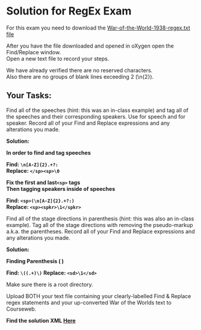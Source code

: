 # Solution for RegEx Exam      

For this exam you need to download the [War-of-the-World-1938-regex.txt file](https://github.com/ebeshero/DHClass-Hub/blob/master/Class-Examples/Regex-Upconversion/War-of-the-Worlds-1938-regex.txt) 

After you have the file downloaded and opened in oXygen open the Find/Replace window.  
Open a new text file to record your steps.

We have already verified there are no reserved characters.   
Also there are no groups of blank lines exceeding 2 (\n{2}).

## Your Tasks:   

Find all of the speeches (hint: this was an in-class example) and tag all of the speeches and their corresponding speakers. Use <sp> for speech and <spkr> for speaker. Record all of your Find and Replace expressions and any alterations you made.   

**Solution:**  

**In order to find and tag speeches**  

**Find: `\n[A-Z]{2}.+?:`**  
**Replace: `</sp><sp>\0`**  

**Fix the first and last`<sp>` tags**  
**Then tagging speakers inside of speeches**  

**Find: `<sp>(\n[A-Z]{2}.+?:)`**  
**Replace: `<sp><spkr>\1</spkr>`**    

Find all of the stage directions in parenthesis (hint: this was also an in-class example). Tag all of the stage directions with <sd> removing the pseudo-markup a.k.a. the parentheses. Record all of your Find and Replace expressions and any alterations you made.   

**Solution:**  

**Finding Parenthesis (   )**  

**Find: `\((.+)\)`**
**Replace: `<sd>\1</sd>`**

Make sure there is a root directory.  

Upload BOTH your text file containing your clearly-labelled Find & Replace regex statements and your up-converted War of the Worlds text to Courseweb.   

**Find the solution XML [Here](https://github.com/ebeshero/DHClass-Hub/blob/master/Solutions/RegexExam/RegexExam-solutionXML.xml)**
